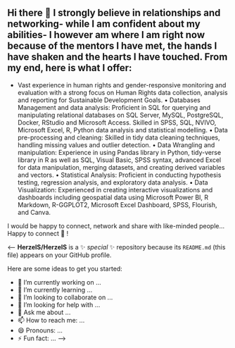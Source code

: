 ## Hi there 👋 I strongly believe in relationships and networking- while I am confident about my abilities- I however am where I am right now because of the mentors I have met, the hands I have shaken and the hearts I have touched. From my end, here is what I offer:
 * Vast experience in human rights and gender-responsive monitoring and evaluation with a strong focus on Human Rights data collection, analysis and reporting for Sustainable Development Goals.
• Databases Management and data analysis: Proficient in SQL for querying and manipulating relational databases on SQL Server, MySQL, PostgreSQL, Docker, RStudio and Microsoft Access. Skilled in SPSS, SQL, NVIVO, Microsoft Excel, R, Python data analysis and statistical modelling.
• Data pre-processing and cleaning: Skilled in tidy data cleaning techniques, handling missing values and outlier detection.
• Data Wrangling and manipulation: Experience in using Pandas library in Python, tidy-verse library in R as well as SQL, Visual Basic, SPSS syntax, advanced Excel for data manipulation, merging datasets, and creating derived variables and vectors.
• Statistical Analysis: Proficient in conducting hypothesis testing, regression analysis, and exploratory data analysis.
• Data Visualization: Experienced in creating interactive visualizations and dashboards including geospatial data using Microsoft Power BI, R Markdown, R-GGPLOT2, Microsoft Excel Dashboard, SPSS, Flourish, and Canva.

I would be happy to connect, network and share with like-minded people…Happy to connect 🤝 !

<--
**HerzelS/HerzelS** is a ✨ _special_ ✨ repository because its `README.md` (this file) appears on your GitHub profile.

Here are some ideas to get you started:

- 🔭 I’m currently working on ...
- 🌱 I’m currently learning ...
- 👯 I’m looking to collaborate on ...
- 🤔 I’m looking for help with ...
- 💬 Ask me about ...
- 📫 How to reach me: ...
- 😄 Pronouns: ...
- ⚡ Fun fact: ...
-->
